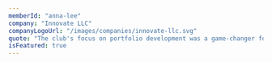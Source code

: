 ```yaml
---
memberId: "anna-lee"
company: "Innovate LLC"
companyLogoUrl: "/images/companies/innovate-llc.svg"
quote: "The club's focus on portfolio development was a game-changer for me. I had a strong collection of work to show recruiters."
isFeatured: true
---
```

